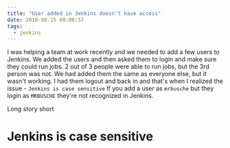 ```yaml
---
title: "User added in Jenkins doesn't have access"
date: 2018-08-15 08:06:57
tags:
  - jenkins
---
```


I was helping a team at work recently and we needed to add a few users to Jenkins. We added the users and then asked them to login and make sure they could run jobs. 2 out of 3 people were able to run jobs, but the 3rd person was not. We had added them the same as everyone else, but it wasn't working. I had them logout and back in and that's when I realized the issue - `Jenkins is case sensitive` If you add a user as `mrbusche` but they login as `MRBUSCHE` they're not recognized in Jenkins.

Long story short

# Jenkins is case sensitive
